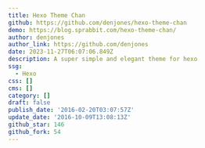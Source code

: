 ```yaml
---
title: Hexo Theme Chan
github: https://github.com/denjones/hexo-theme-chan
demo: https://blog.sprabbit.com/hexo-theme-chan/
author: denjones
author_link: https://github.com/denjones
date: 2023-11-27T06:07:06.849Z
description: A super simple and elegant theme for hexo
ssg:
  - Hexo
css: []
cms: []
category: []
draft: false
publish_date: '2016-02-20T03:07:57Z'
update_date: '2016-10-09T13:08:13Z'
github_star: 146
github_fork: 54
---
```

